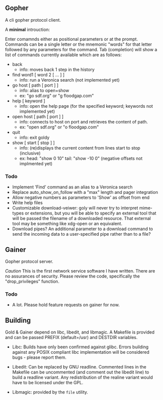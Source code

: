 
## Gopher

A cli gopher protocol client.

A **minimal** introuction:

Enter comamnds either as positional parameters or at the prompt.  Commands can
be a single letter or the mnemonic "words" for that letter followed by any
parameters for the command.  Tab (completion) will show a list of commands
currently available which are as follows:

* back
	- info: moves back 1 step in the history
* find word1 [ word 2 [ ... ] ]
	- info: run a Veronica search (not implemented yet)
* go host [ path [ port ] ]
	- info: alias to open+show
	- ex: "go sdf.org" or "g floodgap.com"
* help [ keyword ]
	- info: open the help page (for the specified keyword; keywords not
	  implemented yet)
* open host [ path [ port ] ]
	- info: connects to host on port and retrieves the content of path.
	- ex: "open sdf.org" or "o floodgap.com"
* quit
	- info: exit goldy
* show [ start [ stop ] ]
	- info: (re)displays the current content from lines start to stop (inclusive)
	- ex: head: "show 0 10" tail: "show -10 0" (negative offsets not implmented yet)

### Todo
- Implement 'Find' command as an alias to a Veronica search
- Replace auto_show_on_follow with a "max" length and pager integration
- Allow negative numbers as parameters to 'Show' as offset from end
- Write help files
- Customizable download-veiwer: goly will never try to interpret mime-types or
  extensions, but you will be able to specify an external tool that will be
  passed the filename of a downloaded resource.  That external tool may be
  something like xdg-open or an equivalent.
- Download pipes?  An additional parameter to a download command to send the
  incoming data to a user-specified pipe rather than to a file?

## Gainer

Gopher protocol server.

*Caution* This is the first network service software I have written.  There are
no assurances of security.  Please review the code, specifically the
"drop_privileges" function.

### Todo
- A lot.  Please hold feature requests on gainer for now.

## Building

Gold & Gainer depend on libc, libedit, and libmagic.  A Makefile is provided and
can be passed PREFIX (default=/usr) and DESTDIR variables.

* Libc: Builds have only been confirmed against glibc.  Errors building against
  any POSIX compliant libc implementation will be considered bugs - please
  report them.

* Libedit: Can be replaced by GNU readline.  Commented lines in the Makefile can
  be uncommented (and comment out the libedit line) to build a readline variant.
  Any redistribution of the realine variant would have to be licensed under the
  GPL.

* Libmagic: provided by the `file` utility.

